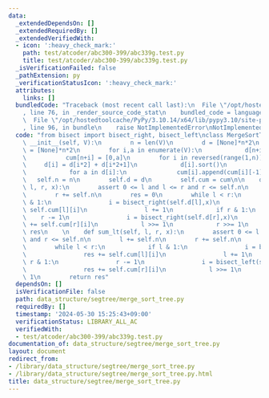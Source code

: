 ```yaml
---
data:
  _extendedDependsOn: []
  _extendedRequiredBy: []
  _extendedVerifiedWith:
  - icon: ':heavy_check_mark:'
    path: test/atcoder/abc300-399/abc339g.test.py
    title: test/atcoder/abc300-399/abc339g.test.py
  _isVerificationFailed: false
  _pathExtension: py
  _verificationStatusIcon: ':heavy_check_mark:'
  attributes:
    links: []
  bundledCode: "Traceback (most recent call last):\n  File \"/opt/hostedtoolcache/PyPy/3.10.14/x64/lib/pypy3.10/site-packages/onlinejudge_verify/documentation/build.py\"\
    , line 76, in _render_source_code_stat\n    bundled_code = language.bundle(\n\
    \  File \"/opt/hostedtoolcache/PyPy/3.10.14/x64/lib/pypy3.10/site-packages/onlinejudge_verify/languages/python.py\"\
    , line 96, in bundle\n    raise NotImplementedError\nNotImplementedError\n"
  code: "from bisect import bisect_right, bisect_left\nclass MergeSortTree:\n    def\
    \ __init__(self, V):\n        n = len(V)\n        d = [None]*n*2\n        cum\
    \ = [None]*n*2\n        for i,a in enumerate(V):\n            d[n+i] = [a]\n \
    \           cum[n+i] = [0,a]\n        for i in reversed(range(1,n)):\n       \
    \     d[i] = d[i*2] + d[i*2+1]\n            d[i].sort()\n            cum[i]=[0]\n\
    \            for a in d[i]:\n              cum[i].append(cum[i][-1]+a)\n     \
    \   self.n = n\n        self.d = d\n        self.cum = cum\n\n    def sum_le(self,\
    \ l, r, x):\n        assert 0 <= l and l <= r and r <= self.n\n        l += self.n\n\
    \        r += self.n\n        res = 0\n        while l < r:\n            if l\
    \ & 1:\n                i = bisect_right(self.d[l],x)\n                res +=\
    \ self.cum[l][i]\n                l += 1\n            if r & 1:\n            \
    \    r -= 1\n                i = bisect_right(self.d[r],x)\n                res\
    \ += self.cum[r][i]\n            l >>= 1\n            r >>= 1\n        return\
    \ res\n    \n    def sum_lt(self, l, r, x):\n        assert 0 <= l and l <= r\
    \ and r <= self.n\n        l += self.n\n        r += self.n\n        res = 0\n\
    \        while l < r:\n            if l & 1:\n                i = bisect_left(self.d[l],x)\n\
    \                res += self.cum[l][i]\n                l += 1\n            if\
    \ r & 1:\n                r -= 1\n                i = bisect_left(self.d[r],x)\n\
    \                res += self.cum[r][i]\n            l >>= 1\n            r >>=\
    \ 1\n        return res"
  dependsOn: []
  isVerificationFile: false
  path: data_structure/segtree/merge_sort_tree.py
  requiredBy: []
  timestamp: '2024-05-30 15:25:43+09:00'
  verificationStatus: LIBRARY_ALL_AC
  verifiedWith:
  - test/atcoder/abc300-399/abc339g.test.py
documentation_of: data_structure/segtree/merge_sort_tree.py
layout: document
redirect_from:
- /library/data_structure/segtree/merge_sort_tree.py
- /library/data_structure/segtree/merge_sort_tree.py.html
title: data_structure/segtree/merge_sort_tree.py
---
```

